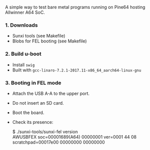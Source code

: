 A simple way to test bare metal programs running on Pine64 hosting Allwinner
A64 SoC.

### 1. Downloads
* Sunxi tools (see Makefile)
* Blobs for FEL booting (see Makefile)

### 2. Build u-boot
* Install `swig`
* Built with `gcc-linaro-7.2.1-2017.11-x86_64_aarch64-linux-gnu`

### 3. Booting in FEL mode
- Attach the USB A-A to the upper port.
- Do not insert an SD card.
- Boot the board.
- Check its presence:

    $ ./sunxi-tools/sunxi-fel version                                                      
    AWUSBFEX soc=00001689(A64) 00000001 ver=0001 44 08 scratchpad=00017e00 00000000 00000000

